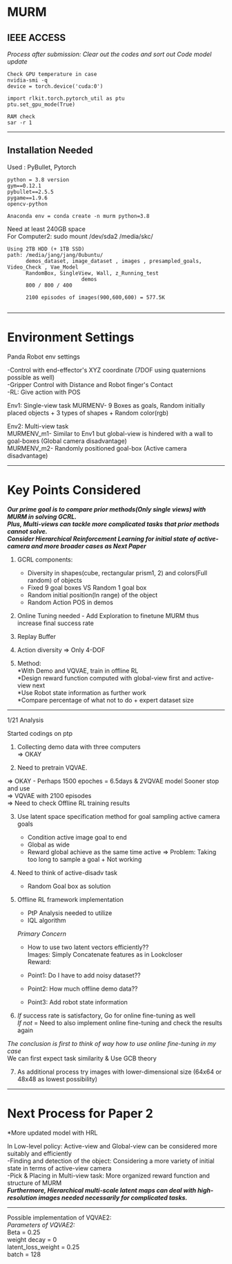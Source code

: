 # MURM
IEEE ACCESS  
--------------------------
*Process after submission: Clear out the codes and sort out*
*Code model update*

```
Check GPU temperature in case  
nvidia-smi -q 
device = torch.device('cuda:0') 

import rlkit.torch.pytorch_util as ptu  
ptu.set_gpu_mode(True)  

RAM check  
sar -r 1
```
--------------------------

## Installation Needed

Used : PyBullet, Pytorch

```
python = 3.8 version
gym==0.12.1
pybullet==2.5.5
pygame==1.9.6
opencv-python

Anaconda env = conda create -n murm python=3.8
```   
Need at least 240GB space  
For Computer2: sudo mount /dev/sda2 /media/skc/  

```
Using 2TB HDD (+ 1TB SSD)
path: /media/jang/jang/0ubuntu/ 
      demos_dataset, image_dataset , images , presampled_goals, Video_Check , Vae_Model  
      RandomBox, SingleView, Wall, z_Running_test  
                        demos
      800 / 800 / 400 
        
      2100 episodes of images(900,600,600) = 577.5K
  
```

--------------------------
# Environment Settings

Panda Robot env settings  
  
-Control with end-effector's XYZ coordinate (7DOF using quaternions possible as well)   
-Gripper Control with Distance and Robot finger's Contact  
-RL: Give action with POS  

  
Env1: Single-view task 
      MURMENV- 9 Boxes as goals, Random initially placed objects + 3 types of shapes + Random color(rgb)  
    
Env2: Multi-view task  
      MURMENV_m1- Similar to Env1 but global-view is hindered with a wall to goal-boxes (Global camera disadvantage)   
      MURMENV_m2- Randomly positioned goal-box (Active camera disadvantage)   

--------------------------
# Key Points Considered  

***Our prime goal is to compare prior methods(Only single views) with MURM in solving GCRL.***  
***Plus, Multi-views can tackle more complicated tasks that prior methods cannot solve.***  
***Consider Hierarchical Reinforcement Learning for initial state of active-camera and more broader cases as Next Paper***  

1. GCRL components:  
   * Diversity in shapes(cube, rectangular prism1, 2) and colors(Full random) of objects  
   * Fixed 9 goal boxes VS Random 1 goal box   
   * Random initial position(In range) of the object
   * Random Action POS in demos

2. Online Tuning needed - Add Exploration to finetune MURM thus increase final success rate   
  
3. Replay Buffer

4. Action diversity => Only 4-DOF 

5. Method:  
    *With Demo and VQVAE, train in offline RL   
    *Design reward function computed with global-view first and active-view next  
    *Use Robot state information as further work  
    *Compare percentage of what not to do + expert dataset size  
            
-------------------------- 

1/21 Analysis  

Started codings on ptp   

1. Collecting demo data with three computers    
=> OKAY 

2. Need to pretrain VQVAE. 

=> OKAY - Perhaps 1500 epoches = 6.5days & 2VQVAE model Sooner stop and use   
=> VQVAE with 2100 episodes  
=> Need to check Offline RL training results

3. Use latent space specification method for goal sampling active camera goals  
      - Condition active image goal to end  
      - Global as wide  
      - Reward global achieve as the same time active 
      => Problem: Taking too long to sample a goal + Not working
      
4. Need to think of active-disadv task 
    - Random Goal box as solution

5. Offline RL framework implementation   
    - PtP Analysis needed to utilize   
    - IQL algorithm
    
    *Primary Concern*  
    - How to use two latent vectors efficiently??    
           Images: Simply Concatenate features as in Lookcloser   
           Reward:  
             
    - Point1: Do I have to add noisy dataset??  
    - Point2: How much offline demo data??   
    - Point3: Add robot state information  
       
        
6. *If* success rate is satisfactory, Go for online fine-tuning as well     
   *If not* = Need to also implement online fine-tuning and check the results again   
            
*The conclusion is first to think of way how to use online fine-tuning in my case*   
 We can first expect task similarity & Use GCB theory      
    
7. As additional process try images with lower-dimensional size (64x64 or 48x48 as lowest possibility)  
  
  
--------------------------

# Next Process for Paper 2  

*More updated model with HRL  
  
In Low-level policy: Active-view and Global-view can be considered more suitably and efficiently      
-Finding and detection of the object: Considering a more variety of initial state in terms of active-view camera    
-Pick & Placing in Multi-view task: More organized reward function and structure of MURM  
***Furthermore, Hierarchical multi-scale latent maps can deal with high-resolution images needed necessarily for complicated tasks.***  

--------------------------
Possible implementation of VQVAE2:  
      *Parameters of VQVAE2:*  
      Beta = 0.25  
      weight decay = 0  
      latent_loss_weight = 0.25  
      batch = 128  
